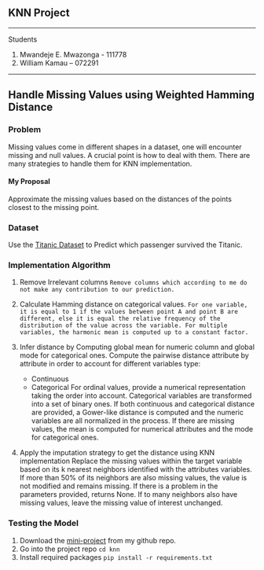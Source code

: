 ## KNN Project

---

Students

1. Mwandeje E. Mwazonga - 111778
2. William Kamau – 072291

---

## Handle Missing Values using Weighted Hamming Distance

### Problem

Missing values come in different shapes in a dataset,
one will encounter missing and null values. A crucial point is how to deal with them.
There are many strategies to handle them for KNN implementation.

#### My Proposal

Approximate the missing values based on the distances of the points closest to the missing point.

### Dataset

Use the [Titanic Dataset](https://www.kaggle.com/c/titanic/data) to Predict which passenger survived the Titanic.

### Implementation Algorithm

1. Remove Irrelevant columns
   `Remove columns which according to me do not make any contribution to our prediction.`

2. Calculate Hamming distance on categorical values.
   `For one variable, it is equal to 1 if the values between point A and point B are different, else it is equal the relative frequency of the distribution of the value across the variable. For multiple variables, the harmonic mean is computed up to a constant factor.`

3. Infer distance by Computing global mean for numeric column and global mode for categorical ones.
   Compute the pairwise distance attribute by attribute in order to account for different variables type:

   - Continuous
   - Categorical
     For ordinal values, provide a numerical representation taking the order into account.
     Categorical variables are transformed into a set of binary ones.
     If both continuous and categorical distance are provided, a Gower-like distance is computed and the numeric variables are all normalized in the process.
     If there are missing values, the mean is computed for numerical attributes and the mode for categorical ones.

4. Apply the imputation strategy to get the distance using KNN implementation
   Replace the missing values within the target variable based on its k nearest neighbors identified with the
   attributes variables. If more than 50% of its neighbors are also missing values, the value is not modified and
   remains missing. If there is a problem in the parameters provided, returns None.
   If to many neighbors also have missing values, leave the missing value of interest unchanged.

### Testing the Model

1. Download the [mini-project](https://github.com/ErickMwazonga/knn.git) from my github repo.
2. Go into the project repo
   `cd knn`
3. Install required packages
   `pip install -r requirements.txt`
